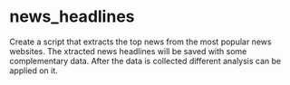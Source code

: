 # news_headlines
Create a script that extracts the top news from the most popular news websites. The xtracted news headlines will be saved with some complementary data. After the data is collected different analysis can be applied on it.
